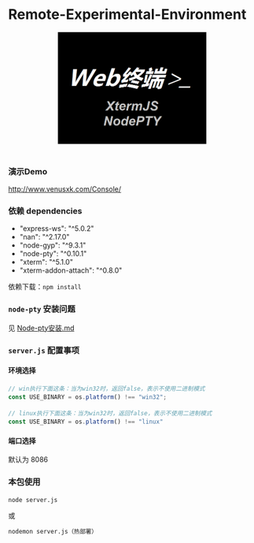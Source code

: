 # Remote-Experimental-Environment

<div align=center>
<img src="./pic/webshell.png" width=60%>
</div>

<br>

### 演示Demo

http://www.venusxk.com/Console/


### 依赖 dependencies

- "express-ws": "^5.0.2"
- "nan": "^2.17.0"
- "node-gyp": "^9.3.1"
- "node-pty": "^0.10.1"
- "xterm": "^5.1.0"
- "xterm-addon-attach": "^0.8.0"

依赖下载：`npm install`

### `node-pty` 安装问题

见 <a href="./Node-pty安装.md">Node-pty安装.md</a>

### `server.js` 配置事项


#### 环境选择

```js
// win执行下面这条：当为win32时，返回false，表示不使用二进制模式
const USE_BINARY = os.platform() !== "win32";

// linux执行下面这条：当为win32时，返回false，表示不使用二进制模式
const USE_BINARY = os.platform() !== "linux"
```

#### 端口选择

默认为 8086

### 本包使用

```
node server.js
```

或

```cmd
nodemon server.js（热部署）
```

